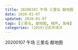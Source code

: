 ```yaml
---
title: 20200107 午场 三里屯 献地图 
date: 2020-01-07
updated: 2020-01-07
tags: [三里屯, 献地图, 相声, 高峰]
categories: (2019)己亥年场次
---
```

20200107 午场 三里屯 献地图 